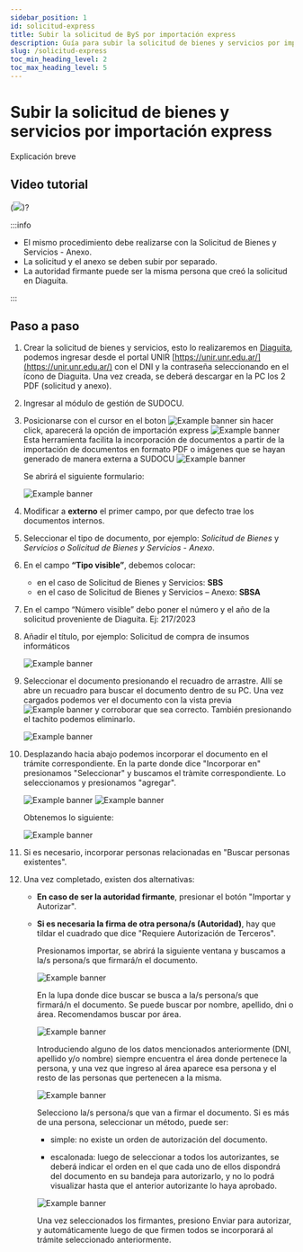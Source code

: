 ```yaml
---
sidebar_position: 1
id: solicitud-express
title: Subir la solicitud de ByS por importación express
description: Guía para subir la solicitud de bienes y servicios por importación express
slug: /solicitud-express
toc_min_heading_level: 2
toc_max_heading_level: 5
---
```


# Subir la solicitud de bienes y servicios por importación express

Explicación breve

## Video tutorial

(![](https://youtu.be/yKNxeF4KMsY))?

:::info

- El mismo procedimiento debe realizarse con la Solicitud de Bienes y Servicios - Anexo.
- La solicitud y el anexo se deben subir por separado.
- La autoridad firmante puede ser la misma persona que creó la solicitud en Diaguita.

:::

## Paso a paso

1. Crear la solicitud de bienes y servicios, esto lo realizaremos en [Diaguita](https://diaguita.unr.edu.ar), podemos ingresar desde el portal UNIR [https://unir.unr.edu.ar/](https://unir.unr.edu.ar/) con el DNI y la contraseña seleccionando en el ícono de Diaguita. Una vez creada, se deberá descargar en la PC los 2 PDF (solicitud y anexo).
2. Ingresar al módulo de gestión de SUDOCU.
3. Posicionarse con el cursor en el boton ![Example banner](../assets/envio-express/importacion-express-btn.png) sin hacer click, aparecerá la opción de importación express ![Example banner](../assets/envio-express/importacion-expresss-btn-2.png) Esta herramienta facilita la incorporación de documentos a partir de la importación de documentos en formato PDF o imágenes que se hayan generado de manera externa a SUDOCU ![Example banner](../assets/envio-express/image%201.png)

   Se abrirá el siguiente formulario:

   ![Example banner](../assets/envio-express/formulario-importacion-express.png)

4. Modificar a **externo** el primer campo, por que defecto trae los documentos internos.

5. Seleccionar el tipo de documento, por ejemplo: _Solicitud de Bienes_ y _Servicios o Solicitud de Bienes y Servicios - Anexo_.

6. En el campo **“Tipo visible”**, debemos colocar:

   - en el caso de Solicitud de Bienes y Servicios: **SBS**
   - en el caso de Solicitud de Bienes y Servicios – Anexo: **SBSA**

7. En el campo “Número visible” debo poner el número y el año de la solicitud proveniente de
   Diaguita. Ej: 217/2023

8. Añadir el título, por ejemplo: Solicitud de compra de insumos informáticos

   ![Example banner](../assets/envio-express/formulario-en-proceso-importacion-express.png)

9. Seleccionar el documento presionando el recuadro de arrastre. Allí se abre un recuadro
   para buscar el documento dentro de su PC. Una vez cargados podemos ver el documento con la vista previa ![Example banner](../assets/envio-express/formulario-importacion-express-pdf-vista-previa.png) y corroborar que sea correcto. También
   presionando el tachito podemos eliminarlo.

   ![Example banner](../assets/envio-express/formulario-en-proceso-pdf-importacion-express.png)

10. Desplazando hacia abajo podemos incorporar el documento en el trámite correspondiente. En la parte donde dice "Incorporar en" presionamos "Seleccionar" y buscamos el tràmite correspondiente. Lo seleccionamos y presionamos "agregar".

    ![Example banner](../assets/envio-express/formulario-en-proceso-importacion-express-incorporar-a-tramite.png)
    ![Example banner](../assets/envio-express/formulario-en-proceso-pdf-importacion-express-buscar-tramite.png)

    Obtenemos lo siguiente:

    ![Example banner](../assets/envio-express/formulario-en-proceso-importacion-express-tramite-incorporado.png)

11. Si es necesario, incorporar personas relacionadas en "Buscar personas existentes".
12. Una vez completado, existen dos alternativas:

    - **En caso de ser la autoridad firmante**, presionar el botón "Importar y Autorizar".
    - **Si es necesaria la firma de otra persona/s (Autoridad)**, hay que tildar el cuadrado que dice "Requiere Autorización de Terceros".

      Presionamos importar, se abrirá la siguiente ventana y buscamos a la/s persona/s que firmará/n el documento.

      ![Example banner](../assets/envio-express/formulario-en-proceso-importacion-express-firmantes.png)

      En la lupa donde dice buscar se busca a la/s persona/s que firmará/n el documento. Se puede buscar por nombre, apellido, dni o área. Recomendamos buscar por área.

      ![Example banner](../assets/envio-express/formulario-en-proceso-importacion-express-firmantes-2.png)

      Introduciendo alguno de los datos mencionados anteriormente (DNI, apellido y/o nombre) siempre encuentra el área donde pertenece la persona, y una vez que ingreso al área aparece esa persona y el resto de las personas que pertenecen a la misma.

      ![Example banner](../assets/envio-express/formulario-en-proceso-importacion-express-firmantes-3.png)

      Selecciono la/s persona/s que van a firmar el documento. Si es más de una persona, seleccionar un método, puede ser:

      - simple: no existe un orden de autorización del documento.

      - escalonada: luego de seleccionar a todos los autorizantes, se deberá indicar el orden en el que cada
        uno de ellos dispondrá del documento en su bandeja para autorizarlo, y no lo podrá visualizar hasta
        que el anterior autorizante lo haya aprobado.

      ![Example banner](../assets/envio-express/formulario-en-proceso-importacion-express-firmantes-4.png)

      Una vez seleccionados los firmantes, presiono Enviar para autorizar, y automáticamente luego de que firmen todos se incorporará al trámite seleccionado anteriormente.
